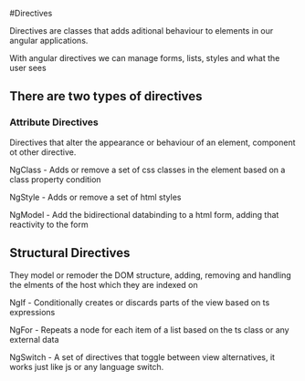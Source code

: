 #Directives

Directives are classes that adds aditional behaviour to elements in our angular applications.

With angular directives we can manage forms, lists, styles and what the user sees

## There are two types of directives

### Attribute Directives

Directives that alter the appearance or behaviour of an element, component ot other directive.

NgClass - Adds or remove a set of css classes in the element based on a class property condition

NgStyle - Adds or remove a set of html styles

NgModel - Add the bidirectional databinding to a html form, adding that reactivity to the form

##  Structural Directives

They model or remoder the DOM structure, adding, removing and handling the elments of the host which they are indexed
on

NgIf - Conditionally creates or discards parts of the view based on ts expressions

NgFor - Repeats a node for each item of a list based on the ts class or any external data

NgSwitch - A set of directives that toggle between view alternatives, it works just like js or any language switch.
